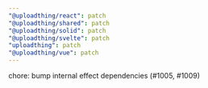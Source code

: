 ```yaml
---
"@uploadthing/react": patch
"@uploadthing/shared": patch
"@uploadthing/solid": patch
"@uploadthing/svelte": patch
"uploadthing": patch
"@uploadthing/vue": patch
---
```


chore: bump internal effect dependencies (#1005, #1009)
